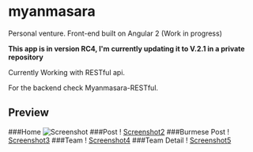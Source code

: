 # myanmasara
Personal venture. Front-end built on Angular 2 (Work in progress)

<strong>This app is in version RC4, I'm currently updating it to V.2.1 in a private repository</strong>

Currently Working with RESTful api.

For the backend check Myanmasara-RESTful.

## Preview
###Home
![ Screenshot](http://www.ponkys.com/wp-content/uploads/2016/10/Screen-Shot-2016-10-13-at-4.27.59-PM.png)
###Post
! [Screenshot2](http://www.ponkys.com/wp-content/uploads/2016/10/Screen-Shot-2016-10-13-at-4.28.12-PM.png)
###Burmese Post
! [Screenshot3](http://www.ponkys.com/wp-content/uploads/2016/10/Screen-Shot-2016-10-13-at-4.28.20-PM.png)
###Team
! [Screenshot4](http://www.ponkys.com/wp-content/uploads/2016/10/Screen-Shot-2016-10-13-at-4.28.28-PM.png)
###Team Detail
! [Screenshot5](http://www.ponkys.com/wp-content/uploads/2016/10/Screen-Shot-2016-10-13-at-4.28.38-PM.png)

